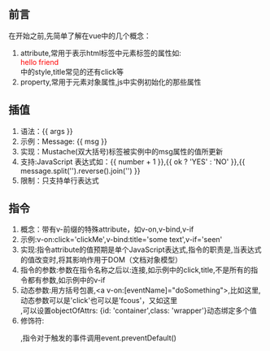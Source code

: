 ## 前言
在开始之前,先简单了解在vue中的几个概念：
1. attribute,常用于表示html标签中元素标签的属性如:<div style="color:red" title="this is a example">hello friend</div>中的style,title常见的还有click等
2. property,常用于元素对象属性,js中实例初始化的那些属性

## 插值
1. 语法：{{ args }}
2. 示例：<span>Message: {{ msg }}</span>
3. 实现：Mustache(双大括号)标签被实例中的msg属性的值所更新
4. 支持:JavaScript 表达式如：{{ number + 1 }},{{ ok ? 'YES' : 'NO' }},{{ message.split('').reverse().join('') }}
5. 限制：只支持单行表达式

## 指令
1. 概念：带有v-前缀的特殊attribute，如v-on,v-bind,v-if
2. 示例:v-on:click='clickMe',v-bind:title='some text',v-if='seen'
3. 实现:指令attribute的值预期是单个JavaScript表达式,指令的职责是,当表达式的值改变时,将其影响作用于DOM（文档对象模型）
4. 指令的参数:参数在指令名称之后以:连接,如示例中的click,title,不是所有的指令都有参数,如示例中的v-if
5. 动态参数:用方括号包裹,<a v-on:[eventName]="doSomething"></a>,比如这里,动态参数可以是'click'也可以是'fcous'，又如这里<div v-bind="objectOfAttrs"></div>,可以设置objectOfAttrs: {id: 'container',class: 'wrapper'}动态绑定多个值
6. 修饰符:<form v-on:submit.prevent="onSubmit"></form>,指令对于触发的事件调用event.preventDefault()
